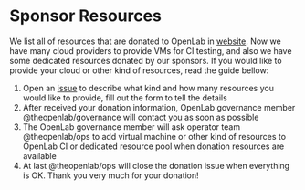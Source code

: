 # Sponsor Resources

We list all of resources that are donated to OpenLab in [website](https://openlabtesting.org/explore/). Now we have many cloud providers to provide VMs for CI testing, and also we have some dedicated resources donated by our sponsors. If you would like to provide your cloud or other kind of resources, read the guide bellow:

1. Open an [issue](https://github.com/theopenlab/openlab/issues/new?template=sponsor-resources.md&labels=donating) to describe what kind and how many resources you would like to provide, fill out the form to tell the details
2. After received your donation information, OpenLab governance member @theopenlab/governance will contact you as soon as possible   
3. The OpenLab governance member will ask operator team @theopenlab/ops to add virtual machine or other kind of resources to OpenLab CI or dedicated resource pool when donation resources are available
4. At last @theopenlab/ops will close the donation issue when everything is OK. Thank you very much for your donation!

